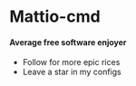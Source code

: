 # Mattio-cmd

#### Average free software enjoyer

- Follow for more epic rices
- Leave a star in my configs 
